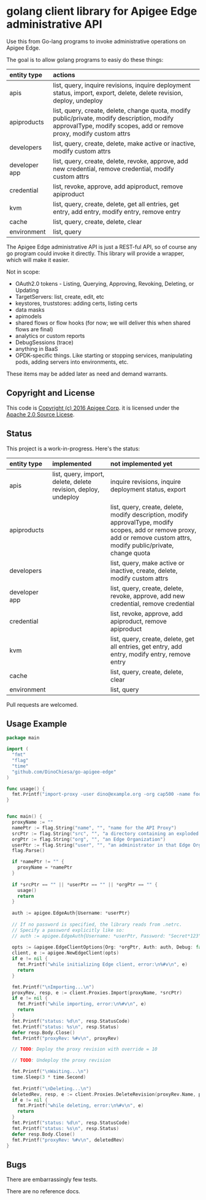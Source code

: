 # golang client library for Apigee Edge administrative API

Use this from Go-lang programs to invoke administrative operations on Apigee Edge.

The goal is to allow golang programs to easiy do these things:

| entity type   | actions             |
| :------------ | :------------------ |
| apis          | list, query, inquire revisions, inquire deployment status, import, export, delete, delete revision, deploy, undeploy
| apiproducts   | list, query, create, delete, change quota, modify public/private, modify description, modify approvalType, modify scopes, add or remove proxy, modify custom attrs
| developers    | list, query, create, delete, make active or inactive, modify custom attrs
| developer app | list, query, create, delete, revoke, approve, add new credential, remove credential, modify custom attrs
| credential    | list, revoke, approve, add apiproduct, remove apiproduct
| kvm           | list, query, create, delete, get all entries, get entry, add entry, modify entry, remove entry
| cache         | list, query, create, delete, clear
| environment   | list, query

The Apigee Edge administrative API is just a REST-ful API, so of course any go program could invoke it directly. This library will provide a wrapper, which will make it easier.


Not in scope:

- OAuth2.0 tokens - Listing, Querying, Approving, Revoking, Deleting, or Updating 
- TargetServers: list, create, edit, etc
- keystores, truststores: adding certs, listing certs
- data masks
- apimodels
- shared flows or flow hooks (for now; we will deliver this when shared flows are final)
- analytics or custom reports
- DebugSessions (trace)
- anything in BaaS
- OPDK-specific things.  Like starting or stopping services, manipulating pods, adding servers into environments, etc.

These items may be added later as need and demand warrants.

## Copyright and License

This code is [Copyright (c) 2016 Apigee Corp](NOTICE). it is licensed under the [Apache 2.0 Source Licese](LICENSE).


## Status

This project is a work-in-progress. Here's the status:

| entity type   | implemented              | not implemented yet
| :------------ | :----------------------- | :--------------------
| apis          | list, query, import, delete, delete revision, deploy, undeploy | inquire revisions, inquire deployment status, export
| apiproducts   | | list, query, create, delete, modify description, modify approvalType, modify scopes, add or remove proxy, add or remove custom attrs, modify public/private, change quota | 
| developers    | | list, query, make active or inactive, create, delete, modify custom attrs | 
| developer app | | list, query, create, delete, revoke, approve, add new credential, remove credential | modify custom attrs
| credential    | | list, revoke, approve, add apiproduct, remove apiproduct |
| kvm           | | list, query, create, delete, get all entries, get entry, add entry, modify entry, remove entry
| cache         | | list, query, create, delete, clear | 
| environment   | | list, query |

Pull requests are welcomed.


## Usage Example

```go
package main

import (
  "fmt"
  "flag"
  "time"
  "github.com/DinoChiesa/go-apigee-edge"
)

func usage() {
  fmt.Printf("import-proxy -user dino@example.org -org cap500 -name foobar -src /path/to/apiproxy\n\n")
}


func main() {
  proxyName := ""
  namePtr := flag.String("name", "", "name for the API Proxy")
  srcPtr := flag.String("src", "", "a directory containing an exploded apiproxy bundle, or a zipped bundle")
  orgPtr := flag.String("org", "", "an Edge Organization")
  userPtr := flag.String("user", "", "an administrator in that Edge Organization")
  flag.Parse()

  if *namePtr != "" {
    proxyName = *namePtr
  } 
  
  if *srcPtr == "" || *userPtr == "" || *orgPtr == "" {
    usage()
    return
  }
  
  auth := apigee.EdgeAuth{Username: *userPtr}
  
  // If no password is specified, the library reads from .netrc.
  // Specify a password explicitly like so:
  // auth := apigee.EdgeAuth{Username: *userPtr, Password: "Secret*123"}
  
  opts := &apigee.EdgeClientOptions{Org: *orgPtr, Auth: auth, Debug: false }
  client, e := apigee.NewEdgeClient(opts)
  if e != nil {
    fmt.Printf("while initializing Edge client, error:\n%#v\n", e)
    return
  }

  fmt.Printf("\nImporting...\n")
  proxyRev, resp, e := client.Proxies.Import(proxyName, *srcPtr)
  if e != nil {
    fmt.Printf("while importing, error:\n%#v\n", e)
    return
  }
  fmt.Printf("status: %d\n", resp.StatusCode)
  fmt.Printf("status: %s\n", resp.Status)
  defer resp.Body.Close()  
  fmt.Printf("proxyRev: %#v\n", proxyRev)

  // TODO: Deploy the proxy revision with override = 10

  // TODO: Undeploy the proxy revision

  fmt.Printf("\nWaiting...\n")
  time.Sleep(3 * time.Second)
  
  fmt.Printf("\nDeleting...\n")
  deletedRev, resp, e := client.Proxies.DeleteRevision(proxyRev.Name, proxyRev.Revision)
  if e != nil {
    fmt.Printf("while deleting, error:\n%#v\n", e)
    return
  }
  fmt.Printf("status: %d\n", resp.StatusCode)
  fmt.Printf("status: %s\n", resp.Status)
  defer resp.Body.Close()  
  fmt.Printf("proxyRev: %#v\n", deletedRev)
}

```

## Bugs

There are embarrassingly few tests.

There are no reference docs.

